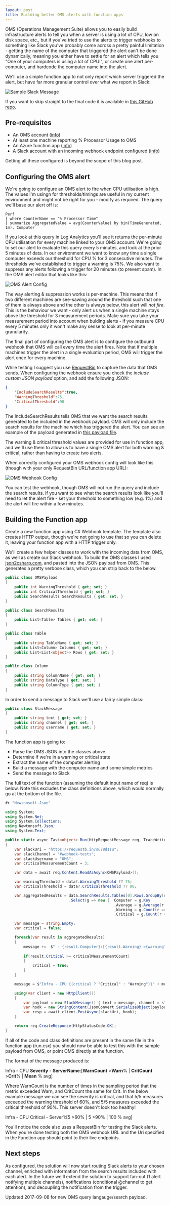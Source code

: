 ```yaml
---
layout: post
title: Building better OMS alerts with function apps
---
```

OMS (Operations Management Suite) allows you to easily build infrastructure alerts to tell you when a server is using a lot of CPU, low on disk space, etc., but if you've tried to use the alerts to trigger webhooks to something like Slack you've probably come across a pretty painful limitation - getting the name of the computer that triggered the alert can't be done dynamically, meaning you either have to settle for an alert which tells you "One of your computers is using a lot of CPU!", or create one alert per-computer, and hardcode the computer name into the alert.

We'll use a simple function app to not only report which server triggered the alert, but have far more granular control over what we report in Slack:

![Sample Slack Message](/assets/2017-08-06/sample-slack-message.png)

If you want to skip straight to the final code it is available in [this GitHub repo](https://github.com/taddison/blog-oms-to-slack/tree/master/SingleFunctionCPU).
<!--more-->
## Pre-requisites
- An OMS account ([info](https://docs.microsoft.com/en-us/azure/operations-management-suite/operations-management-suite-overview))
- At least one machine reporting % Processor Usage to OMS
- An Azure function app ([info](https://docs.microsoft.com/en-us/azure/azure-functions/functions-overview))
- A Slack account with an incoming webhook endpoint configured ([info](https://api.slack.com/incoming-webhooks))

Getting all these configured is beyond the scope of this blog post.

## Configuring the OMS alert
We're going to configure an OMS alert to fire when CPU utilisation is high.  The values I'm usingn for thresholds/timings are useful in my current environment and might not be right for you - modify as required.  The query we'll base our alert off is:

```
Perf 
| where CounterName == "% Processor Time" 
| summarize AggregatedValue = avg(CounterValue) by bin(TimeGenerated, 1m), Computer
```

If you look at this query in Log Analytics you'll see it returns the per-minute CPU utilisation for every machine linked to your OMS account.  We're going to set our alert to evaluate this query every 5 minutes, and look at the prior 5 minutes of data.  In our environment we want to know any time a single computer exceeds our threshold for CPU % for 3 consecutive minutes.  The thresholds we've established to trigger a warning is 75%.  We also want to suppress any alerts following a trigger for 20 minutes (to prevent spam).  In the OMS alert editor that looks like this:

![OMS Alert Config](/assets/2017-08-06/oms-alert-config.png)

The way alerting & suppression works is per-machine.  This means that if two different machines are see-sawing around the threshold such that one of them is always above and the other is always below, this alert will _not fire_.  This is the behaviour we want - only alert us when a single machine stays above the threshold for 3 measurement periods.  Make sure you take your measurement period into account when bulding alerts - if you measure CPU every 5 minutes only it won't make any sense to look at per-minute granularity.

The final part of configuring the OMS alert is to configure the outbound webhook that OMS will call every time the alert fires.  Note that if multiple machines trigger the alert in a single evaluation period, OMS will trigger the alert once for every machine.

While testing I suggest you use [RequestBin](https://requestb.in/) to capture the data that OMS sends.  When configuring the webhook ensure you check the *include custom JSON payload* option, and add the following JSON:

```json
{
    "IncludeSearchResults":true,
    "WarningThreshold":75,
    "CriticalThreshold":90
}
```

The IncludeSearchResults tells OMS that we want the search results generated to be included in the webhook payload.  OMS will only include the search results for the machine which has triggered the alert.  You can see an example of the payload generated in [this payload file](https://github.com/taddison/blog-oms-to-slack/blob/master/SingleFunctionCPU/cpu-payload.json).

The warning & critical threshold values are provided for use in function app, and we'll use them to allow us to have a single OMS alert for both warning & critical, rather than having to create two alerts.

When correctly configured your OMS webhook config will look like this (though with your only RequestBin URL/function app URL):

![OMS Webhook Config](/assets/2017-08-06/oms-webhook-config.png)

You can test the webhook, though OMS will not run the query and include the search results.  If you want to see what the search results look like you'll need to let the alert fire - set your threshold to something low (e.g. 1%) and the alert will fire within a few minutes.

## Building the Function app

Create a new function app using C# Webhook template.  The template also creates HTTP output, though we're not going to use that so you can delete it, leaving your function app with a HTTP trigger only.

We'll create a few helper classes to work with the incoming data from OMS, as well as create our Slack webhook.  To build the OMS classes I used [json2csharp.com](http://json2csharp.com/), and pasted into the JSON payload from OMS.  This generates a pretty verbose class, which you can strip back to the below.

```csharp
public class OMSPayload
{
    public int WarningThreshold { get; set; }
    public int CriticalThreshold { get; set; }
    public SearchResults SearchResults { get; set; }
}

public class SearchResults
{
    public List<Table> Tables { get; set; }
}

public class Table
{
    public string TableName { get; set; }
    public List<Column> Columns { get; set; }
    public List<List<object>> Rows { get; set; }
}

public class Column
{
    public string ColumnName { get; set; }
    public string DataType { get; set; }
    public string ColumnType { get; set; }
}
```

In order to send a message to Slack we'll use a fairly simple class:

```csharp
public class SlackMessage
{
    public string text { get; set; }
    public string channel { get; set; }
    public string username { get; set; }
}
```

The function app is going to:
- Parse the OMS JSON into the classes above
- Determine if we're in a warning or critical state
- Extract the name of the computer alerting
- Build a message with the computer name and some simple metrics
- Send the message to Slack

The full text of the function (assuming the default input name of req) is below.  Note this excludes the class definitions above, which would normally go at the bottom of the file.

```csharp
#r "Newtonsoft.Json"

using System;
using System.Net;
using System.Collections;
using Newtonsoft.Json;
using System.Text;

public static async Task<object> Run(HttpRequestMessage req, TraceWriter log)
{
    var slackUri = "https://requestb.in/su78d1su";
    var slackChannel = "#webhook-tests";
    var slackUsername = "OMS";
    var criticalMeasurementCount = 3;

    var data = await req.Content.ReadAsAsync<OMSPayload>();

    var warningThreshold = data?.WarningThreshold ?? 75;
    var criticalThreshold = data?.CriticalThreshold ?? 90;

    var aggregatedResults = data.SearchResults.Tables[0].Rows.GroupBy(r => r[1].ToString())
                            .Select(g => new {  Computer = g.Key
                                                ,Average = g.Average(r => Double.Parse(r[2].ToString()))
                                                ,Warning = g.Count(r =>  Double.Parse(r[2].ToString()) >= warningThreshold)
                                                ,Critical = g.Count(r =>  Double.Parse(r[2].ToString()) >= criticalThreshold) });

    var message = string.Empty;
    var critical = false;

    foreach(var result in aggregatedResults)
    {
        message +=  $" - {result.Computer}:[{result.Warning} >{warningThreshold}% | {result.Critical} >{criticalThreshold}% | {(result.Average/100):P0} avg]";
        
        if(result.Critical >= criticalMeasurementCount)
        {
            critical = true;
        }
    }

    message = $"Infra - CPU {(critical ? "Critical" : "Warning")}" + message;

    using(var client = new HttpClient())
    {
        var payload = new SlackMessage() { text = message, channel = slackChannel, username = slackUsername };
        var hook = new StringContent(JsonConvert.SerializeObject(payload), Encoding.UTF8, "application/json");
        var resp = await client.PostAsync(slackUri, hook);
    }

    return req.CreateResponse(HttpStatusCode.OK);
}
```

If all of the code and class definitions are present in the same file in the function app (run.csx) you should now be able to test this with the sample payload from OMS, or point OMS directly at the function.

The format of the message produced is:

Infra - CPU **Severity** - **ServerName**:[**WarnCount** >**Warn**% | **CritCount** >**Crit**% | **Mean** % avg]

Where WarnCount is the number of times in the sampling period that the metric exceeded Warn, and CritCount the same for Crit.  In the below example message we can see the severity is critical, and that 5/5 measures exceeded the warning threshold of 60%, and 5/5 measures exceeded the critical threshold of 90%.  This server doesn't look too healthy!

Infra - CPU Critical - Server1:[5 >60% | 5 >90% | 100 % avg]

You'll notice the code also uses a RequestBin for testing the Slack alerts.  When you're done testing both the OMS webhook URL and the Uri specified in the Function app should point to their live endpoints.

## Next steps

As configured, the solution will now start routing Slack alerts to your chosen channel, enriched with information from the search results included with each alert.  In the future we'll extend the solution to support fan-out (1 alert notifying multiple channels), notifications (conditional @channel to get attention), and decoupling the notification from the trigger.

Updated 2017-09-08 for new OMS query langauge/search payload.